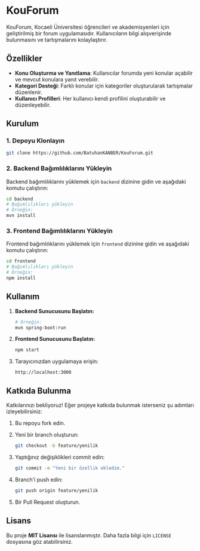 # KouForum

KouForum, Kocaeli Üniversitesi öğrencileri ve akademisyenleri için geliştirilmiş bir forum uygulamasıdır. Kullanıcıların bilgi alışverişinde bulunmasını ve tartışmalarını kolaylaştırır.

## Özellikler

- **Konu Oluşturma ve Yanıtlama**: Kullanıcılar forumda yeni konular açabilir ve mevcut konulara yanıt verebilir.
- **Kategori Desteği**: Farklı konular için kategoriler oluşturularak tartışmalar düzenlenir.
- **Kullanıcı Profilleri**: Her kullanıcı kendi profilini oluşturabilir ve düzenleyebilir.

## Kurulum

### 1. Depoyu Klonlayın

```bash
git clone https://github.com/BatuhanKANBER/KouForum.git
```

### 2. Backend Bağımlılıklarını Yükleyin

Backend bağımlılıklarını yüklemek için `backend` dizinine gidin ve aşağıdaki komutu çalıştırın:

```bash
cd backend
# Bağımlılıkları yükleyin
# Örneğin:
mvn install
```

### 3. Frontend Bağımlılıklarını Yükleyin

Frontend bağımlılıklarını yüklemek için `frontend` dizinine gidin ve aşağıdaki komutu çalıştırın:

```bash
cd frontend
# Bağımlılıkları yükleyin
# Örneğin:
npm install
```

## Kullanım

1. **Backend Sunucusunu Başlatın:**

   ```bash
   # Örneğin:
   mvn spring-boot:run
   ```

2. **Frontend Sunucusunu Başlatın:**

   ```bash
   npm start
   ```

3. Tarayıcınızdan uygulamaya erişin:

   ```
   http://localhost:3000
   ```

## Katkıda Bulunma

Katkılarınızı bekliyoruz! Eğer projeye katkıda bulunmak isterseniz şu adımları izleyebilirsiniz:

1. Bu repoyu fork edin.
2. Yeni bir branch oluşturun:

   ```bash
   git checkout -b feature/yenilik
   ```

3. Yaptığınız değişiklikleri commit edin:

   ```bash
   git commit -m "Yeni bir özellik ekledim."
   ```

4. Branch'i push edin:

   ```bash
   git push origin feature/yenilik
   ```

5. Bir Pull Request oluşturun.

## Lisans

Bu proje **MIT Lisansı** ile lisanslanmıştır. Daha fazla bilgi için `LICENSE` dosyasına göz atabilirsiniz.
